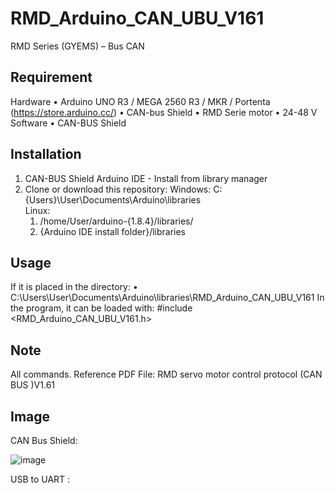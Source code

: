 # RMD_Arduino_CAN_UBU_V161
RMD Series (GYEMS) – Bus CAN
## Requirement
Hardware
•	Arduino UNO R3 / MEGA 2560 R3 / MKR / Portenta (https://store.arduino.cc/)
•	CAN-bus Shield
•	RMD Serie motor
•	24-48 V
Software
•	CAN-BUS Shield
## Installation
1.	CAN-BUS Shield Arduino IDE - Install from library manager
2.	Clone or download this repository:
Windows: C:\{Users}\User\Documents\Arduino\libraries\
   Linux:
      1.	/home/User/arduino-{1.8.4}/libraries/
      2.	{Arduino IDE install folder}/libraries
## Usage
If it is placed in the directory:
•	C:\Users\User\Documents\Arduino\libraries\RMD_Arduino_CAN_UBU_V161
In the program, it can be loaded with: #include <RMD_Arduino_CAN_UBU_V161.h>
## Note
All commands.
Reference
PDF File: RMD servo motor control protocol (CAN BUS )V1.61

## Image
CAN Bus Shield:

![image](https://user-images.githubusercontent.com/78860501/216384962-e93cf5fe-e66e-41a2-81f3-96e8a32f2003.png)

USB to UART :






